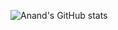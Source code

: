 ![Anand's GitHub stats](https://github-readme-stats.vercel.app/api?username=Techseeker-404&show_icons=true&theme=gruvbox&include_all_commits&count_private=true)
<br>
<br>
<!--![Top Langs](https://github-readme-stats.vercel.app/api/top-langs/?username=Techseeker-404&langs_count=10&hide=Jupyter_notebook&show_icons=true&theme=gruvbox&include_all_commits&count_private=true)-->
